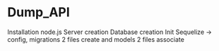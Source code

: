 # Dump_API

Installation node.js
Server creation
Database creation
Init Sequelize
-> config, migrations 2 files create and models 2 files associate
